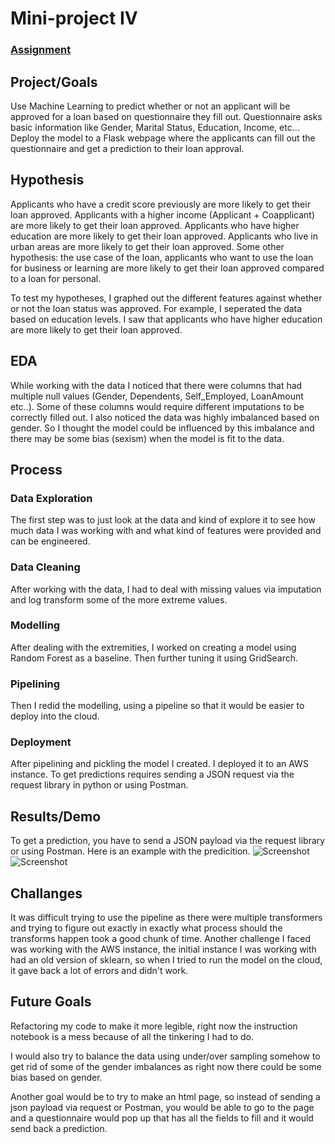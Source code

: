# Mini-project IV

### [Assignment](assignment.md)

## Project/Goals
Use Machine Learning to predict whether or not an applicant will be approved for a loan based on questionnaire they fill out.
Questionnaire asks basic information like Gender, Marital Status, Education, Income, etc...
Deploy the model to a Flask webpage where the applicants can fill out the questionnaire and get a prediction to their loan approval.

## Hypothesis
Applicants who have a credit score previously are more likely to get their loan approved.
Applicants with a higher income (Applicant + Coapplicant) are more likely to get their loan approved.
Applicants who have higher education are more likely to get their loan approved.
Applicants who live in urban areas are more likely to get their loan approved.
Some other hypothesis: the use case of the loan, applicants who want to use the loan for business or learning
are more likely to get their loan approved compared to a loan for personal.

To test my hypotheses, I graphed out the different features against whether or not the loan status was approved. For example, I seperated
the data based on education levels. I saw that applicants who have higher education are more likely to get their loan approved.

## EDA 
While working with the data I noticed that there were columns that had multiple null values (Gender, Dependents, Self_Employed, LoanAmount etc..). Some of these columns would require different imputations to be correctly filled out. I also noticed the data was highly imbalanced based on gender. So I thought the model could be influenced by this imbalance and there may be some bias (sexism) when the model is fit to the data.


## Process
### Data Exploration
The first step was to just look at the data and kind of explore it to see how much data I was working with and what kind of features were provided and can be engineered.
### Data Cleaning
After working with the data, I had to deal with missing values via imputation and log transform some of the more extreme values.
### Modelling
After dealing with the extremities, I worked on creating a model using Random Forest as a baseline. Then further tuning it using GridSearch.
### Pipelining
Then I redid the modelling, using a pipeline so that it would be easier to deploy into the cloud.
### Deployment
After pipelining and pickling the model I created. I deployed it to an AWS instance. To get predictions requires sending a JSON request via the request library in python or using Postman.

## Results/Demo
To get a prediction, you have to send a JSON payload via the request library or using Postman. Here is an example with the predicition.
![Screenshot](https://raw.githubusercontent.com/iuxo/mini-project-4/master/images/<request_proj_4.png>)
![Screenshot](https://raw.githubusercontent.com/iuxo/mini-project-4/master/images/<predict_proj_4.png>)

## Challanges 
It was difficult trying to use the pipeline as there were multiple transformers and trying to figure out exactly in exactly what process should the transforms happen took a good chunk of time.
Another challenge I faced was working with the AWS instance, the initial instance I was working with had an old version of sklearn, so when I tried to run the model on the cloud, it gave back a lot of errors and didn't work.

## Future Goals
Refactoring my code to make it more legible, right now the instruction notebook is a mess because of all the tinkering I had to do.

I would also try to balance the data using under/over sampling somehow to get rid of some of the gender imbalances as right now there could be some bias based on gender.

Another goal would be to try to make an html page, so instead of sending a json payload via request or Postman, you would be able to go to the page and a questionnaire would pop up that has all the fields to fill and it would send back a prediction.
